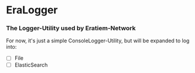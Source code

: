 # EraLogger
### The Logger-Utility used by Eratiem-Network

For now, it's just a simple ConsoleLogger-Utility, but will be expanded to log into:
- [ ] File
- [ ] ElasticSearch